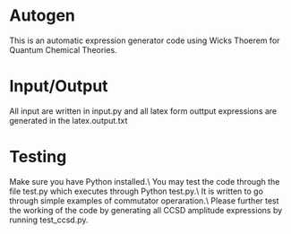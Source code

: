 # Autogen
This is an automatic expression generator code using Wicks Thoerem for Quantum Chemical Theories.
# Input/Output
All input are written in input.py and all latex form outtput expressions are generated in the latex.output.txt

# Testing 
Make sure you have Python installed.\\
You may test the code through the file test.py which executes through Python test.py.\\
It is written to go through simple examples of commutator operaration.\\
Please further test the working of the code by generating all CCSD amplitude expressions by running test_ccsd.py.
 
